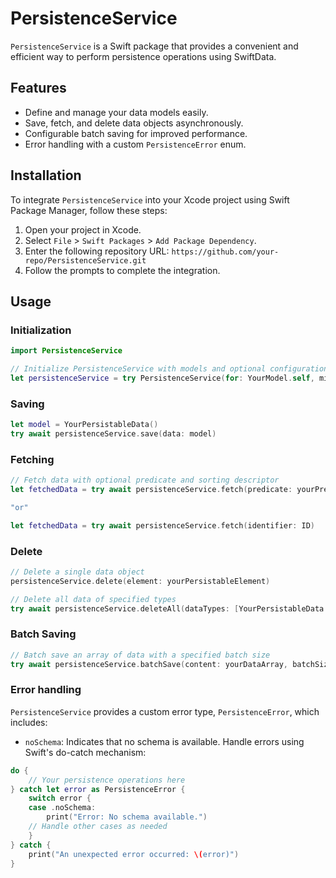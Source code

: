 # PersistenceService

`PersistenceService` is a Swift package that provides a convenient and efficient way to perform persistence operations using SwiftData.

## Features

- Define and manage your data models easily.
- Save, fetch, and delete data objects asynchronously.
- Configurable batch saving for improved performance.
- Error handling with a custom `PersistenceError` enum.

## Installation

To integrate `PersistenceService` into your Xcode project using Swift Package Manager, follow these steps:

1. Open your project in Xcode.
2. Select `File` > `Swift Packages` > `Add Package Dependency`.
3. Enter the following repository URL: `https://github.com/your-repo/PersistenceService.git`
4. Follow the prompts to complete the integration.

## Usage

### Initialization

```swift
import PersistenceService

// Initialize PersistenceService with models and optional configuration
let persistenceService = try PersistenceService(for: YourModel.self, migrationPlan: YourMigrationPlan.self, configurations: YourConfigurations.self)
```

### Saving

```swift
let model = YourPersistableData()
try await persistenceService.save(data: model)
```

### Fetching

```swift
// Fetch data with optional predicate and sorting descriptor
let fetchedData = try await persistenceService.fetch(predicate: yourPredicate, sortingDescriptor: yourSortingDescriptor)

"or"

let fetchedData = try await persistenceService.fetch(identifier: ID)
```

### Delete

```swift
// Delete a single data object
persistenceService.delete(element: yourPersistableElement)

// Delete all data of specified types
try await persistenceService.deleteAll(dataTypes: [YourPersistableData.Type])
```

### Batch Saving

```swift
// Batch save an array of data with a specified batch size
try await persistenceService.batchSave(content: yourDataArray, batchSize: yourBatchSize)
```

### Error handling

`PersistenceService` provides a custom error type, `PersistenceError`, which includes:

- `noSchema`: Indicates that no schema is available.
Handle errors using Swift's do-catch mechanism:

```swift
do {
    // Your persistence operations here
} catch let error as PersistenceError {
    switch error {
    case .noSchema:
        print("Error: No schema available.")
    // Handle other cases as needed
    }
} catch {
    print("An unexpected error occurred: \(error)")
}
```